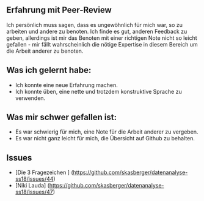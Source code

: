 ## Erfahrung mit Peer-Review

Ich persönlich muss sagen, dass es ungewöhnlich für mich war, so zu arbeiten und andere zu benoten. Ich finde es gut, anderen Feedback zu geben, allerdings ist mir das Benoten mit einer richtigen Note nicht so leicht gefallen - mir fällt wahrscheinlich die nötige Expertise in diesem Bereich um die Arbeit anderer zu benoten.

## Was ich gelernt habe:

* Ich konnte eine neue Erfahrung machen.
* Ich konnte üben, eine nette und trotzdem konstruktive Sprache zu verwenden.

## Was mir schwer gefallen ist: 

* Es war schwierig für mich, eine Note für die Arbeit anderer zu vergeben.
* Es war nicht ganz leicht für mich, die Übersicht auf Github zu behalten.

## Issues

* [Die 3 Fragezeichen ]
(https://github.com/skasberger/datenanalyse-ss18/issues/44)
* [Niki Lauda]
(https://github.com/skasberger/datenanalyse-ss18/issues/47)
